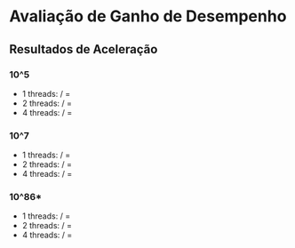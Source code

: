 # Avaliação de Ganho de Desempenho

## Resultados de Aceleração

### 10^5
- 1 threads: / = 
- 2 threads: / = 
- 4 threads: / = 

### 10^7
- 1 threads: / = 
- 2 threads: / = 
- 4 threads: / = 

### 10^86*
- 1 threads: / = 
- 2 threads: / = 
- 4 threads: / = 